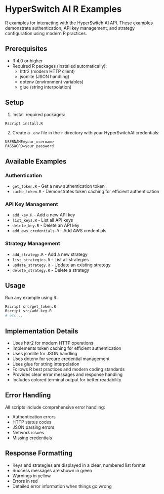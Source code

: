 # HyperSwitch AI R Examples

R examples for interacting with the HyperSwitch AI API. These examples demonstrate authentication, API key management, and strategy configuration using modern R practices.

## Prerequisites

- R 4.0 or higher
- Required R packages (installed automatically):
  - httr2 (modern HTTP client)
  - jsonlite (JSON handling)
  - dotenv (environment variables)
  - glue (string interpolation)

## Setup

1. Install required packages:
```r
Rscript install.R
```

2. Create a `.env` file in the `r` directory with your HyperSwitchAI credentials:
```env
USERNAME=your_username
PASSWORD=your_password
```

## Available Examples

### Authentication
- `get_token.R` - Get a new authentication token
- `cache_token.R` - Demonstrates token caching for efficient authentication

### API Key Management
- `add_key.R` - Add a new API key
- `list_keys.R` - List all API keys
- `delete_key.R` - Delete an API key
- `add_aws_credentials.R` - Add AWS credentials

### Strategy Management
- `add_strategy.R` - Add a new strategy
- `list_strategies.R` - List all strategies
- `update_strategy.R` - Update an existing strategy
- `delete_strategy.R` - Delete a strategy

## Usage

Run any example using R:
```bash
Rscript src/get_token.R
Rscript src/add_key.R
# etc...
```

## Implementation Details

- Uses httr2 for modern HTTP operations
- Implements token caching for efficient authentication
- Uses jsonlite for JSON handling
- Uses dotenv for secure credential management
- Uses glue for string interpolation
- Follows R best practices and modern coding standards
- Provides clear error messages and response handling
- Includes colored terminal output for better readability

## Error Handling

All scripts include comprehensive error handling:
- Authentication errors
- HTTP status codes
- JSON parsing errors
- Network issues
- Missing credentials

## Response Formatting

- Keys and strategies are displayed in a clear, numbered list format
- Success messages are shown in green
- Warnings in yellow
- Errors in red
- Detailed error information when things go wrong 